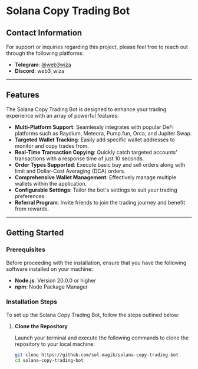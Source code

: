 # Solana Copy Trading Bot

## Contact Information

For support or inquiries regarding this project, please feel free to reach out through the following platforms:

- **Telegram**: [@web3wiza](https://t.me/web3wiza)
- **Discord**: web3_wiza

---

## Features

The Solana Copy Trading Bot is designed to enhance your trading experience with an array of powerful features:

- **Multi-Platform Support**: Seamlessly integrates with popular DeFi platforms such as Raydium, Meteora, Pump.fun, Orca, and Jupiter Swap.
- **Targeted Wallet Tracking**: Easily add specific wallet addresses to monitor and copy trades from.
- **Real-Time Transaction Copying**: Quickly catch targeted accounts' transactions with a response time of just 10 seconds.
- **Order Types Supported**: Execute basic buy and sell orders along with limit and Dollar-Cost Averaging (DCA) orders.
- **Comprehensive Wallet Management**: Effectively manage multiple wallets within the application.
- **Configurable Settings**: Tailor the bot's settings to suit your trading preferences.
- **Referral Program**: Invite friends to join the trading journey and benefit from rewards.

---

## Getting Started

### Prerequisites

Before proceeding with the installation, ensure that you have the following software installed on your machine:

- **Node.js**: Version 20.0.0 or higher
- **npm**: Node Package Manager

### Installation Steps

To set up the Solana Copy Trading Bot, follow the steps outlined below:

1. **Clone the Repository**

   Launch your terminal and execute the following commands to clone the repository to your local machine:

   ```bash
   git clone https://github.com/sol-magik/solana-copy-trading-bot
   cd solana-copy-trading-bot